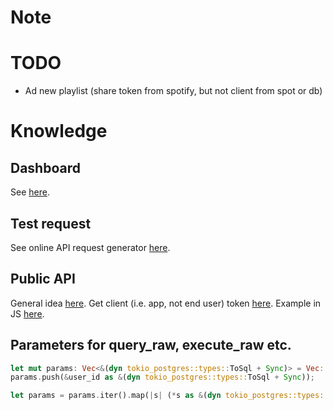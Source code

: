 # Note

# TODO

- Ad new playlist (share token from spotify, but not client from spot or db)

# Knowledge

## Dashboard

See [here](https://developer.spotify.com/dashboard/applications/01d4bc1059ff4078b507a6efff9910ae).

## Test request

See online API request generator [here](https://developer.spotify.com/console/).

## Public API

General idea [here](https://community.spotify.com/t5/Spotify-for-Developers/Accessing-Spotify-API-without-Logging-In/td-p/5063968).
Get client (i.e. app, not end user) token [here](https://developer.spotify.com/documentation/general/guides/authorization/client-credentials/).
Example in JS [here](https://github.com/spotify/web-api-auth-examples/tree/master/client_credentials).

## Parameters for query_raw, execute_raw etc.

```Rust
let mut params: Vec<&(dyn tokio_postgres::types::ToSql + Sync)> = Vec::new();
params.push(&user_id as &(dyn tokio_postgres::types::ToSql + Sync));

let params = params.iter().map(|s| (*s as &(dyn tokio_postgres::types::ToSql + Sync)));
```
